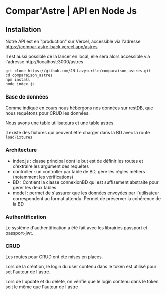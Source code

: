 # Compar'Astre | API en Node Js

## Installation
Notre API est en "production" sur Vercel, accessible via l'adresse https://compar-astre-back.vercel.app/astres

Il est aussi possible de la lancer en local, elle sera alors accessible via l'adresse http://localhost:3000/astres
```
git clone https://github.com/JN-Lazyturtle/comparaison_astres.git
cd comparaison_astres
npm install
node index.js
```
### Base de données
Comme indiqué en cours nous hébergons nos données sur restDB, que nous requêtons pour CRUD les données.

Nous avons une table utilisateurs et une table astres.

Il existe des fixtures qui peuvent être charger dans la BD avec la route `loadFixtures`

### Architecture
- index.js : classe principal dont le but est de définir les routes et d'extraire les argument des requêtes
- controller : un controller par table de BD, gère les règles métiers (notamment les vérifications)
- BD : Contient la classe connexionBD qui est suffisement abstraite pour gérer les deux tables
- model : permet de s'assurer que les données envoyées par l'utilisateur correspondent au format attendu. Permet de préserver la cohérence de la BD

### Authentification

Le système d'authentification a été fait avec les librairies passport et passport-jwt.

### CRUD
Les routes pour CRUD ont été mises en places.

Lors de la création, le login du user contenu dans le token est utilisé pour set l'auteur de l'astre.

Lors de l'update et du delete, on vérifie que le login contenu dans le token soit le même que l'auteur de l'astre
